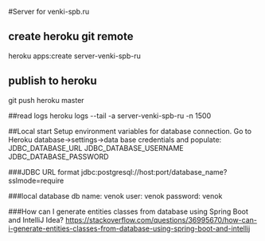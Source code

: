 #Server for venki-spb.ru

## create heroku git remote
heroku apps:create server-venki-spb-ru

## publish to heroku
git push heroku master

##read logs
heroku logs --tail -a server-venki-spb-ru -n 1500

##Local start
Setup environment variables for database connection.
Go to Heroku database->settings->data base credentials and populate:
JDBC_DATABASE_URL
JDBC_DATABASE_USERNAME
JDBC_DATABASE_PASSWORD

###JDBC URL format
jdbc:postgresql://host:port/database_name?sslmode=require

###local database
db name: venok
user: venok
password: venok

###How can I generate entities classes from database using Spring Boot and IntelliJ Idea?
https://stackoverflow.com/questions/36995670/how-can-i-generate-entities-classes-from-database-using-spring-boot-and-intellij

